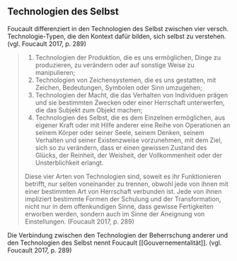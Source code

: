 ## Technologien des Selbst

Foucault differenziert in den Technologien des Selbst zwischen vier versch. Technologie-Typen, die den Kontext dafür bilden, sich selbst zu verstehen. (vgl. Foucault 2017, p. 289)

> 1. Technologien der Produktion, die es uns ermöglichen, Dinge zu produzieren, zu verändern oder auf sonstige Weise zu manipulieren;
> 2. Technologien von Zeichensystemen, die es uns gestatten, mit Zeichen, Bedeutungen, Symbolen oder Sinn umzugehen;
> 3. Technologien der Macht, die das Verhalten von Individuen prägen und sie bestimmten Zwecken oder einer Herrschaft unterwerfen, die das Subjekt zum Objekt machen;
> 4. Technologien des Selbst, die es dem Einzelnen ermöglichen, aus eigener Kraft oder mit Hilfe anderer eine Reihe von Operationen an seinem Körper oder seiner Seele, seinem Denken, seinem Verhalten und seiner Existenzweise vorzunehmen, mit dem Ziel, sich so zu verändern, dass er einen gewissen Zustand des Glücks, der Reinheit, der Weisheit, der Vollkommenheit oder der Unsterblichkeit erlangt.
> 
> Diese vier Arten von Technologien sind, soweit es ihr Funktionieren betrifft, nur selten voneinander zu trennen, obwohl jede von ihnen mit einer bestimmten Art von Herrschaft verbunden ist. Jede von ihnen impliziert bestimmte Formen der Schulung und der Transformation, nicht nur in dem offenkundigen Sinne, dass gewisse Fertigkeiten erworben werden, sondern auch im Sinne der Aneignung von Einstellungen. (Foucault 2017, p. 289)

Die Verbindung zwischen den Technologien der Beherrschung anderer und den Technologien des Selbst nennt Foucault [[Gouvernementalität]]. (vgl. Foucault 2017, p. 289)
